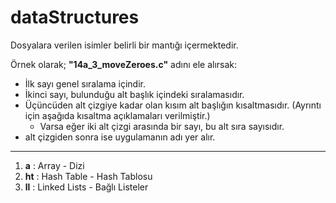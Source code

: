 # dataStructures

Dosyalara verilen isimler belirli bir mantığı içermektedir.

Örnek olarak; **"14a_3_moveZeroes.c"** adını ele alırsak:
* İlk sayı genel sıralama içindir.
* İkinci sayı, bulunduğu alt başlık içindeki sıralamasıdır.
* Üçüncüden alt çizgiye kadar olan kısım alt başlığın kısaltmasıdır. (Ayrıntı için aşağıda kısaltma açıklamaları verilmiştir.)
    * Varsa eğer iki alt çizgi arasında bir sayı, bu alt sıra sayısıdır.
* alt çizgiden sonra ise uygulamanın adı yer alır.

--------------------------------------------------------------------------------------------------------------

1. **a** : Array - Dizi
2. **ht** : Hash Table - Hash Tablosu 
3. **ll** : Linked Lists - Bağlı Listeler

